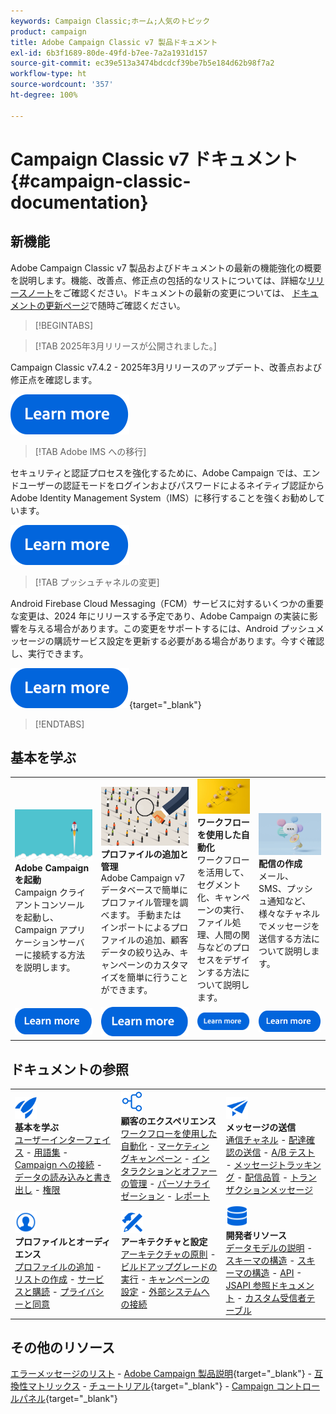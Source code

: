```yaml
---
keywords: Campaign Classic;ホーム;人気のトピック
product: campaign
title: Adobe Campaign Classic v7 製品ドキュメント
exl-id: 6b3f1689-80de-49fd-b7ee-7a2a1931d157
source-git-commit: ec39e513a3474bdcdcf39be7b5e184d62b98f7a2
workflow-type: ht
source-wordcount: '357'
ht-degree: 100%

---
```


# Campaign Classic v7 ドキュメント {#campaign-classic-documentation}

<!--![](platform/using/assets/do-not-localize/banner_acc_doc.jpg) -->

## 新機能

Adobe Campaign Classic v7 製品およびドキュメントの最新の機能強化の概要を説明します。機能、改善点、修正点の包括的なリストについては、詳細な[リリースノート](rn/using/latest-release.md)をご確認ください。ドキュメントの最新の変更については、 [ドキュメントの更新ページ](rn/using/documentation-updates.md)で随時ご確認ください。

>[!BEGINTABS]


>[!TAB 2025年3月リリースが公開されました。]

Campaign Classic v7.4.2 - 2025年3月リリースのアップデート、改善点および修正点を確認します。

[![画像](assets/do-not-localize/learn-more-button.svg)](rn/using/latest-release.md)

>[!TAB Adobe IMS への移行]

セキュリティと認証プロセスを強化するために、Adobe Campaign では、エンドユーザーの認証モードをログインおよびパスワードによるネイティブ認証から Adobe Identity Management System（IMS）に移行することを強くお勧めしています。

[![画像](assets/do-not-localize/learn-more-button.svg)](technotes/using/ac-ims.md)


>[!TAB プッシュチャネルの変更]

Android Firebase Cloud Messaging（FCM）サービスに対するいくつかの重要な変更は、2024 年にリリースする予定であり、Adobe Campaign の実装に影響を与える場合があります。この変更をサポートするには、Android プッシュメッセージの購読サービス設定を更新する必要がある場合があります。今すぐ確認し、実行できます。

[![画像](assets/do-not-localize/learn-more-button.svg)](https://experienceleague.adobe.com/docs/campaign/technotes-ac/tn-new/push-technote.html?lang=ja){target="_blank"}


>[!ENDTABS]

## 基本を学ぶ

<table style="table-layout:fixed">
  <tr style="border: 0;">
    <td>
    <a href="platform/using/launching-adobe-campaign.md"><img src="assets/do-not-localize/start-launch.png"></a></a>
    <div><strong>Adobe Campaign を起動</strong><br/>Campaign クライアントコンソールを起動し、Campaign アプリケーションサーバーに接続する方法を説明します。</div>
    </td>
    <td>
    <a href="platform/using/about-profiles.md"><img src="assets/do-not-localize/start-profiles.png"></a>
    <div><strong>プロファイルの追加と管理</strong><br/>Adobe Campaign v7 データベースで簡単にプロファイル管理を調べます。 手動またはインポートによるプロファイルの追加、顧客データの絞り込み、キャンペーンのカスタマイズを簡単に行うことができます。</div>
    </td>
    <td>
    <a href="workflow/using/about-workflows.md"><img src="assets/do-not-localize/start-workflows.jpeg"></a>
    <div><strong>ワークフローを使用した自動化</strong><br/>ワークフローを活用して、セグメント化、キャンペーンの実行、ファイル処理、人間の関与などのプロセスをデザインする方法について説明します。
    </div></td>
    <td>
    <a href="delivery/using/steps-about-delivery-creation-steps.md"><img src="assets/do-not-localize/start-deliveries.jpeg"></a>
    <div><strong>配信の作成</strong><br/>メール、SMS、プッシュ通知など、様々なチャネルでメッセージを送信する方法について説明します。</div>
    </td>
  </tr>
  <tr style="border: 0;">
    <td align="center"><a href="platform/using/launching-adobe-campaign.md"><img src="assets/do-not-localize/learn-more-button.svg"></a></td>
    <td align="center"><a href="platform/using/about-profiles.md"><img src="assets/do-not-localize/learn-more-button.svg"></a></td>
    <td align="center"><a href="workflow/using/about-workflows.md"><img src="assets/do-not-localize/learn-more-button.svg"></a></td>
    <td align="center"><a href="delivery/using/steps-about-delivery-creation-steps.md"><img src="assets/do-not-localize/learn-more-button.svg"></a></td>
    </tr>
</table>

## ドキュメントの参照

<table style="table-layout:auto">
  <tr style="border: 0;">
    <td>
      <img src="assets/do-not-localize/icon-start.svg" width="35px">
    <br/>
      <strong>基本を学ぶ</strong><br/><a href="platform/using/adobe-campaign-workspace.md">ユーザーインターフェイス</a> - <a href="platform/using/ac-glossary.md">用語集</a> - <a href="platform/using/launching-adobe-campaign.md">Campaign への接続</a> - <a href="platform/using/get-started-data-import-export.md">データの読み込みと書き出し</a> - <a href="platform/using/access-management.md">権限</a>
    </td>
    <td>
      <img src="assets/do-not-localize/icon-experience.svg" width="35px">
    <br/>
      <strong>顧客のエクスペリエンス</strong><br/><a href="workflow/using/about-workflows.md">ワークフローを使用した自動化</a> - <a href="campaign/using/setting-up-marketing-campaigns.md">マーケティングキャンペーン</a> - <a href="interaction/using/interaction-and-offer-management.md">インタラクションとオファーの管理</a> - <a href="delivery/using/about-personalization.md">パーソナライゼーション</a> - <a href="reporting/using/about-adobe-campaign-reporting-tools.md">レポート</a>
    </td>
    <td>
      <img src="assets/do-not-localize/icon-send.svg" width="35px">
    <br/>
      <strong>メッセージの送信</strong><br/><a href="delivery/using/communication-channels.md">通信チャネル</a> - <a href="delivery/using/steps-about-delivery-creation-steps.md#sending-a-proof">配達確認の送信</a> - <a href="delivery/using/get-started-a-b-testing.md">A/B テスト</a> - <a href="delivery/using/about-message-tracking.md">メッセージトラッキング</a> - <a href="delivery/using/about-deliverability.md">配信品質</a> - <a href="message-center/using/about-transactional-messaging.md">トランザクションメッセージ</a>
    </td>
  </tr>
  <tr style="border: 0;">
    <td>
      <img src="assets/do-not-localize/icon_profile-audience.svg" width="35px">
      <br/>
      <strong>プロファイルとオーディエンス</strong><br/><a href="platform/using/adding-profiles.md">プロファイルの追加</a> - <a href="platform/using/creating-and-managing-lists.md">リストの作成</a> - <a href="delivery/using/about-services-and-subscriptions.md">サービスと購読</a> - <a href="platform/using/privacy-management.md">プライバシーと同意</a>
    </td>
    <td>
      <img src="assets/do-not-localize/icon-configure.svg" width="35px">
      <br/>
      <strong>アーキテクチャと設定</strong><br/><a href="production/using/general-architecture.md">アーキテクチャの原則</a> - <a href="production/using/build-upgrade.md">ビルドアップグレードの実行</a> - <a href="production/using/configuration.md">キャンペーンの設定</a> - <a href="installation/using/external-accounts.md">外部システムへの接続</a>
    </td>
    <td>
      <img src="assets/do-not-localize/icon-dev.svg" width="35px">
      <br/>
      <strong>開発者リソース</strong><br/><a href="configuration/using/about-data-model.md">データモデルの説明</a> - <a href="configuration/using/about-schema-reference.md">スキーマの構造</a> - <a href="configuration/using/editing-forms.md">スキーマの構造</a> - <a href="configuration/using/about-web-services.md">API</a> - <a href="https://experienceleague.adobe.com/developer/campaign-api/api/index.html?lang=ja">JSAPI 参照ドキュメント</a> - <a href="configuration/using/about-custom-recipient-table.md">カスタム受信者テーブル</a>
    </td>
  </tr>
</table>

## その他のリソース

[エラーメッセージのリスト](https://experienceleague.adobe.com/developer/campaign-errors/error_codes.html?lang=ja) - [Adobe Campaign 製品説明](https://helpx.adobe.com/jp/legal/product-descriptions/adobe-campaign-managed-cloud-services.html){target="_blank"} - [互換性マトリックス](rn/using/compatibility-matrix.md) - [チュートリアル](https://experienceleague.adobe.com/docs/campaign-classic-learn/tutorials/overview.html?lang=ja){target="_blank"} - [Campaign コントロールパネル](https://experienceleague.adobe.com/docs/control-panel/using/discover-control-panel/key-features.html?lang=ja){target="_blank"}

